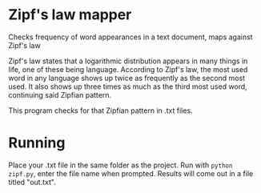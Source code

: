 # Zipf's law mapper
Checks frequency of word appearances in a text document, maps against Zipf's law

Zipf's law states that a logarithmic distribution appears in many things in life, one of these being language.
According to Zipf's law, the most used word in any language shows up twice as frequently as the second most used. 
It also shows up three times as much as the third most used word, continuing said Zipfian pattern. 

This program checks for that Zipfian pattern in .txt files.

# Running  
Place your .txt file in the same folder as the project.
Run with `python zipf.py`, enter the file name when prompted. Results will come out in a file titled "out.txt".